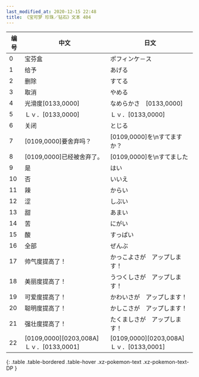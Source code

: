 ```yaml
---
last_modified_at: 2020-12-15 22:48
title: 《宝可梦 珍珠／钻石》文本 404
---
```

| 编号 | 中文 | 日文 |
| ---- | ---- | ---- |
| 0 | 宝芬盒 | ポフィンケ－ス |
| 1 | 给予 | あげる |
| 2 | 删除 | すてる |
| 3 | 取消 | やめる |
| 4 | 光滑度[0133,0000] | なめらかさ　[0133,0000] |
| 5 | Ｌｖ．[0133,0000] | Ｌｖ．[0133,0000] |
| 6 | 关闭 | とじる |
| 7 | [0109,0000]要舍弃吗？ | [0109,0000]を\nすてますか？ |
| 8 | [0109,0000]已经被舍弃了。 | [0109,0000]を\nすてました |
| 9 | 是 | はい |
| 10 | 否 | いいえ |
| 11 | 辣 | からい |
| 12 | 涩 | しぶい |
| 13 | 甜 | あまい |
| 14 | 苦 | にがい |
| 15 | 酸 | すっぱい |
| 16 | 全部 | ぜんぶ |
| 17 | 帅气度提高了！ | かっこよさが　アップします！ |
| 18 | 美丽度提高了！ | うつくしさが　アップします！ |
| 19 | 可爱度提高了！ | かわいさが　アップします！ |
| 20 | 聪明度提高了！ | かしこさが　アップします！ |
| 21 | 强壮度提高了！ | たくましさが　アップします！ |
| 22 | [0109,0000][0203,008A]Ｌｖ．[0133,0001] | [0109,0000][0203,008A]Ｌｖ．[0133,0001] |
{: .table .table-bordered .table-hover .xz-pokemon-text .xz-pokemon-text-DP }